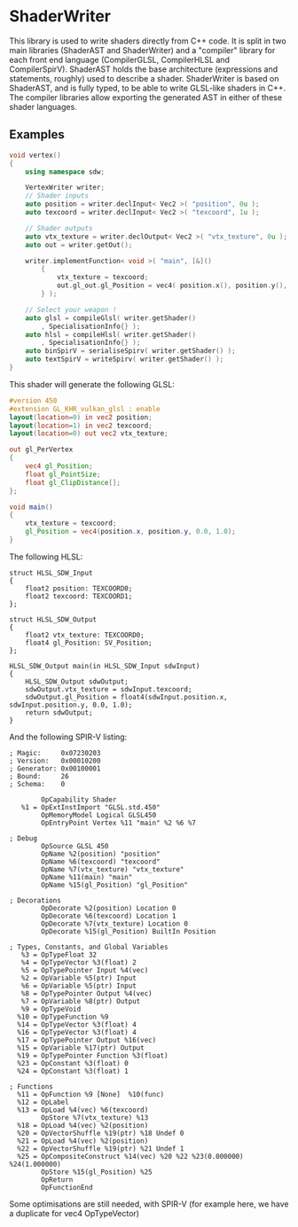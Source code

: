 ShaderWriter
============

This library is used to write shaders directly from C++ code.
It is split in two main libraries (ShaderAST and ShaderWriter) and a "compiler" library for each front end language (CompilerGLSL, CompilerHLSL and CompilerSpirV).
ShaderAST holds the base architecture (expressions and statements, roughly) used to describe a shader.
ShaderWriter is based on ShaderAST, and is fully typed, to be able to write GLSL-like shaders in C++.
The compiler libraries allow exporting the generated AST in either of these shader languages.

Examples
--------

```cpp
void vertex()
{
	using namespace sdw;

	VertexWriter writer;
	// Shader inputs
	auto position = writer.declInput< Vec2 >( "position", 0u );
	auto texcoord = writer.declInput< Vec2 >( "texcoord", 1u );

	// Shader outputs
	auto vtx_texture = writer.declOutput< Vec2 >( "vtx_texture", 0u );
	auto out = writer.getOut();

	writer.implementFunction< void >( "main", [&]()
		{
			vtx_texture = texcoord;
			out.gl_out.gl_Position = vec4( position.x(), position.y(), 0.0, 1.0 );
		} );

	// Select your weapon !
	auto glsl = compileGlsl( writer.getShader()
		, SpecialisationInfo{} );
	auto hlsl = compileHlsl( writer.getShader()
		, SpecialisationInfo{} );
	auto binSpirV = serialiseSpirv( writer.getShader() );
	auto textSpirV = writeSpirv( writer.getShader() );
}
```

This shader will generate the following GLSL:
```glsl
#version 450
#extension GL_KHR_vulkan_glsl : enable
layout(location=0) in vec2 position;
layout(location=1) in vec2 texcoord;
layout(location=0) out vec2 vtx_texture;

out gl_PerVertex
{
	vec4 gl_Position;
	float gl_PointSize;
	float gl_ClipDistance[];
};

void main()
{
	vtx_texture = texcoord;
	gl_Position = vec4(position.x, position.y, 0.0, 1.0);
}
```

The following HLSL:
```hlsl
struct HLSL_SDW_Input
{
	float2 position: TEXCOORD0;
	float2 texcoord: TEXCOORD1;
};

struct HLSL_SDW_Output
{
	float2 vtx_texture: TEXCOORD0;
	float4 gl_Position: SV_Position;
};

HLSL_SDW_Output main(in HLSL_SDW_Input sdwInput)
{
	HLSL_SDW_Output sdwOutput;
	sdwOutput.vtx_texture = sdwInput.texcoord;
	sdwOutput.gl_Position = float4(sdwInput.position.x, sdwInput.position.y, 0.0, 1.0);
	return sdwOutput;
}
```

And the following SPIR-V listing:
```
; Magic:     0x07230203
; Version:   0x00010200
; Generator: 0x00100001
; Bound:     26
; Schema:    0

        OpCapability Shader
   %1 = OpExtInstImport "GLSL.std.450"
        OpMemoryModel Logical GLSL450
        OpEntryPoint Vertex %11 "main" %2 %6 %7

; Debug
        OpSource GLSL 450
        OpName %2(position) "position"
        OpName %6(texcoord) "texcoord"
        OpName %7(vtx_texture) "vtx_texture"
        OpName %11(main) "main"
        OpName %15(gl_Position) "gl_Position"

; Decorations
        OpDecorate %2(position) Location 0
        OpDecorate %6(texcoord) Location 1
        OpDecorate %7(vtx_texture) Location 0
        OpDecorate %15(gl_Position) BuiltIn Position

; Types, Constants, and Global Variables
   %3 = OpTypeFloat 32
   %4 = OpTypeVector %3(float) 2
   %5 = OpTypePointer Input %4(vec)
   %2 = OpVariable %5(ptr) Input
   %6 = OpVariable %5(ptr) Input
   %8 = OpTypePointer Output %4(vec)
   %7 = OpVariable %8(ptr) Output
   %9 = OpTypeVoid
  %10 = OpTypeFunction %9
  %14 = OpTypeVector %3(float) 4
  %16 = OpTypeVector %3(float) 4
  %17 = OpTypePointer Output %16(vec)
  %15 = OpVariable %17(ptr) Output
  %19 = OpTypePointer Function %3(float)
  %23 = OpConstant %3(float) 0
  %24 = OpConstant %3(float) 1

; Functions
  %11 = OpFunction %9 [None]  %10(func)
  %12 = OpLabel
  %13 = OpLoad %4(vec) %6(texcoord)
        OpStore %7(vtx_texture) %13
  %18 = OpLoad %4(vec) %2(position)
  %20 = OpVectorShuffle %19(ptr) %18 Undef 0
  %21 = OpLoad %4(vec) %2(position)
  %22 = OpVectorShuffle %19(ptr) %21 Undef 1
  %25 = OpCompositeConstruct %14(vec) %20 %22 %23(0.000000) %24(1.000000)
        OpStore %15(gl_Position) %25
        OpReturn
        OpFunctionEnd
```

Some optimisations are still needed, with SPIR-V (for example here, we have a duplicate for vec4 OpTypeVector)